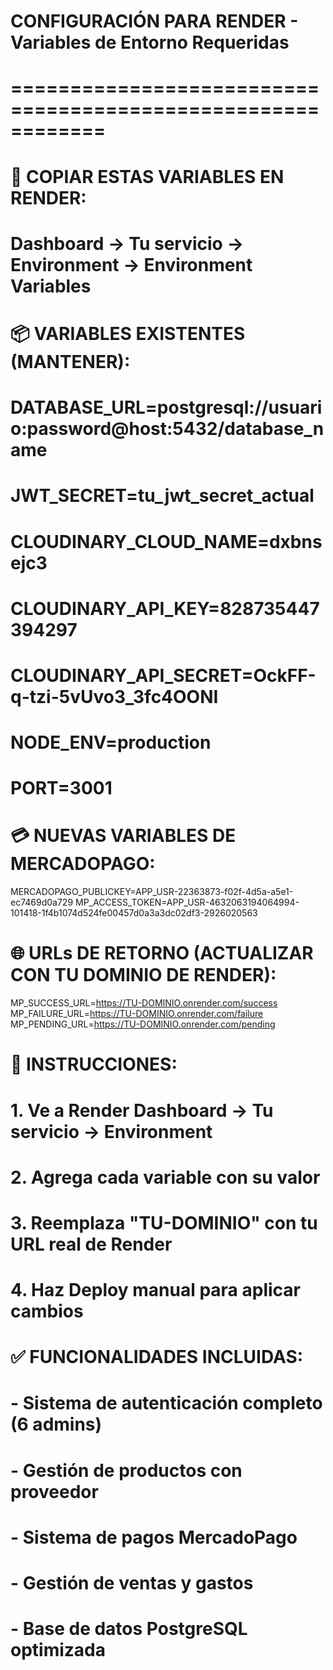 # CONFIGURACIÓN PARA RENDER - Variables de Entorno Requeridas
# ============================================================

# 🔄 COPIAR ESTAS VARIABLES EN RENDER:
# Dashboard → Tu servicio → Environment → Environment Variables

# 📦 VARIABLES EXISTENTES (MANTENER):
# DATABASE_URL=postgresql://usuario:password@host:5432/database_name
# JWT_SECRET=tu_jwt_secret_actual
# CLOUDINARY_CLOUD_NAME=dxbnsejc3
# CLOUDINARY_API_KEY=828735447394297
# CLOUDINARY_API_SECRET=OckFF-q-tzi-5vUvo3_3fc4OONI
# NODE_ENV=production
# PORT=3001

# 💳 NUEVAS VARIABLES DE MERCADOPAGO:
MERCADOPAGO_PUBLICKEY=APP_USR-22363873-f02f-4d5a-a5e1-ec7469d0a729
MP_ACCESS_TOKEN=APP_USR-4632063194064994-101418-1f4b1074d524fe00457d0a3a3dc02df3-2926020563

# 🌐 URLs DE RETORNO (ACTUALIZAR CON TU DOMINIO DE RENDER):
MP_SUCCESS_URL=https://TU-DOMINIO.onrender.com/success
MP_FAILURE_URL=https://TU-DOMINIO.onrender.com/failure
MP_PENDING_URL=https://TU-DOMINIO.onrender.com/pending

# 📝 INSTRUCCIONES:
# 1. Ve a Render Dashboard → Tu servicio → Environment
# 2. Agrega cada variable con su valor
# 3. Reemplaza "TU-DOMINIO" con tu URL real de Render
# 4. Haz Deploy manual para aplicar cambios

# ✅ FUNCIONALIDADES INCLUIDAS:
# - Sistema de autenticación completo (6 admins)
# - Gestión de productos con proveedor
# - Sistema de pagos MercadoPago
# - Gestión de ventas y gastos
# - Base de datos PostgreSQL optimizada